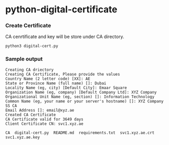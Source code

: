 # python-digital-certificate


### Create Certificate
CA cenrtificate and key will be store under CA directory. 

```
python3 digital-cert.py
```

### Sample output
```
Creating CA driectory
Creating CA Certificate, Please provide the values
Country Name (2 letter code) [XX]: AE
State or Province Name (full name) []: Dubai
Locality Name (eg, city) [Default City]: Emaar Square
Organization Name (eg, company) [Default Company Ltd]: XYZ Company
Organizational Unit Name (eg, section) []: Information Technology
Common Name (eg, your name or your server's hostname) []: XYZ Company SS CA
Email Address []: email@xyz.ae
Created CA Certificate
CA Certificate valid for 3649 days
Client Certificate CN: svc1.xyz.ae
```


```
CA  digital-cert.py  README.md  requirements.txt  svc1.xyz.ae.crt  svc1.xyz.ae.key
```